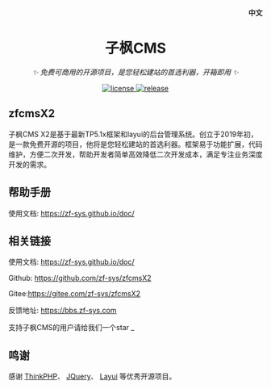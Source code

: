 <p align="right">
   <strong>中文</strong> 
</p>


<p align="center">
    <a href="https://github.com/zf-sys/zfcmsX2">
        <!-- <img src="//oss002.wangmingchang.com/uploads/0bf88d0eaaa69d2bd0cdcd974e190115/20211202_4279820211202091846.png" width="150" height="150" alt="zfcms logo"> -->
    </a>
</p>

<div align="center">

# 子枫CMS

_✨ 免费可商用的开源项目，是您轻松建站的首选利器，开箱即用 ✨_

</div>

<p align="center">
  <a href="https://raw.githubusercontent.com/zf-sys/zfcmsX2/main/LICENSE">
    <img src="https://img.shields.io/github/license/zf-sys/zfcmsX2?color=brightgreen" alt="license">
  </a>
  <a href="https://www.oscs1024.com/project/zf-sys/zfcmsX2?ref=badge_small">
    <img src="https://www.oscs1024.com/platform/badge/zf-sys/zfcmsX2.svg?size=small" alt="release">
  </a>
 
</p>

## zfcmsX2

子枫CMS X2是基于最新TP5.1x框架和layui的后台管理系统。创立于2019年初，是一款免费开源的项目，他将是您轻松建站的首选利器。框架易于功能扩展，代码维护，方便二次开发，帮助开发者简单高效降低二次开发成本，满足专注业务深度开发的需求。







## 帮助手册
使用文档: https://zf-sys.github.io/doc/


## 相关链接

使用文档: https://zf-sys.github.io/doc/

Github: https://github.com/zf-sys/zfcmsX2

Gitee:https://gitee.com/zf-sys/zfcmsX2

反馈地址: https://bbs.zf-sys.com


支持子枫CMS的用户请给我们一个star _




## 鸣谢
感谢
[ThinkPHP](http://www.thinkphp.cn)、
[JQuery](http://jquery.com)、
[Layui](http://www.layui.com)
等优秀开源项目。

